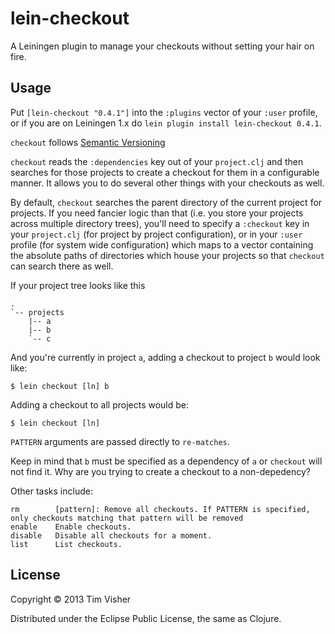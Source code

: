 # lein-checkout

A Leiningen plugin to manage your checkouts without setting your hair on fire.

## Usage

Put `[lein-checkout "0.4.1"]` into the `:plugins` vector of your
`:user` profile, or if you are on Leiningen 1.x do `lein plugin install
lein-checkout 0.4.1`.

`checkout` follows [Semantic Versioning][semver]

`checkout` reads the `:dependencies` key out of your `project.clj` and then searches for those projects to create a checkout for them in a configurable manner. It allows you to do several other things with your checkouts as well.

By default, `checkout` searches the parent directory of the current project for projects. If you need fancier logic than that (i.e. you store your projects across multiple directory trees), you'll need to specify a `:checkout` key in your `project.clj` (for project by project configuration), or in your `:user` profile (for system wide configuration) which maps to a vector containing the absolute paths of directories which house your projects so that `checkout` can search there as well.

If your project tree looks like this

    .   
    `-- projects
        |-- a
        |-- b
        `-- c

And you're currently in project `a`, adding a checkout to project `b` would look like:

    $ lein checkout [ln] b

Adding a checkout to all projects would be:

    $ lein checkout [ln]

`PATTERN` arguments are passed directly to `re-matches`.

Keep in mind that `b` must be specified as a dependency of `a` or `checkout` will not find it. Why are you trying to create a checkout to a non-depedency?

Other tasks include:

    rm        [pattern]: Remove all checkouts. If PATTERN is specified, only checkouts matching that pattern will be removed
    enable    Enable checkouts.
    disable   Disable all checkouts for a moment.
    list      List checkouts.

## License

Copyright © 2013 Tim Visher

Distributed under the Eclipse Public License, the same as Clojure.

[semver]: http://semver.org/
